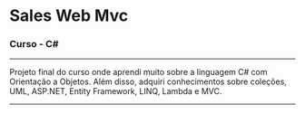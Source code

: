 
<h1>Sales Web Mvc</h1>

<h3>Curso - C# </h3>

***
Projeto final do curso onde aprendi muito sobre a linguagem C# com Orientação a Objetos. Além disso, adquiri conhecimentos sobre coleções, UML, ASP.NET, Entity Framework, LINQ, Lambda e MVC.
***